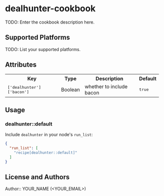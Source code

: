 # dealhunter-cookbook

TODO: Enter the cookbook description here.

## Supported Platforms

TODO: List your supported platforms.

## Attributes

<table>
  <tr>
    <th>Key</th>
    <th>Type</th>
    <th>Description</th>
    <th>Default</th>
  </tr>
  <tr>
    <td><tt>['dealhunter']['bacon']</tt></td>
    <td>Boolean</td>
    <td>whether to include bacon</td>
    <td><tt>true</tt></td>
  </tr>
</table>

## Usage

### dealhunter::default

Include `dealhunter` in your node's `run_list`:

```json
{
  "run_list": [
    "recipe[dealhunter::default]"
  ]
}
```

## License and Authors

Author:: YOUR_NAME (<YOUR_EMAIL>)
